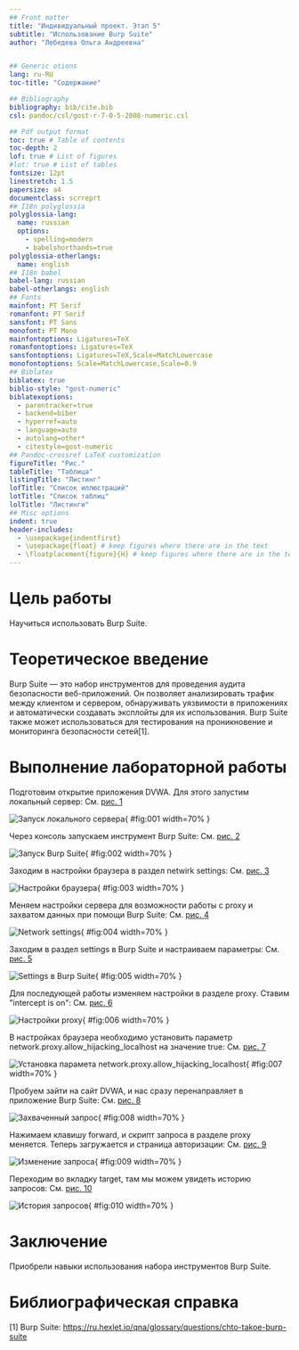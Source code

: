 ```yaml
---
## Front matter
title: "Индивидуальный проект. Этап 5"
subtitle: "Использование Burp Suite"
author: "Лебедева Ольга Андреевна"


## Generic otions
lang: ru-RU
toc-title: "Содержание"

## Bibliography
bibliography: bib/cite.bib
csl: pandoc/csl/gost-r-7-0-5-2008-numeric.csl

## Pdf output format
toc: true # Table of contents
toc-depth: 2
lof: true # List of figures
#lot: true # List of tables
fontsize: 12pt
linestretch: 1.5
papersize: a4
documentclass: scrreprt
## I18n polyglossia
polyglossia-lang:
  name: russian
  options:
    - spelling=modern
    - babelshorthands=true
polyglossia-otherlangs:
  name: english
## I18n babel
babel-lang: russian
babel-otherlangs: english
## Fonts
mainfont: PT Serif
romanfont: PT Serif
sansfont: PT Sans
monofont: PT Mono
mainfontoptions: Ligatures=TeX
romanfontoptions: Ligatures=TeX
sansfontoptions: Ligatures=TeX,Scale=MatchLowercase
monofontoptions: Scale=MatchLowercase,Scale=0.9
## Biblatex
biblatex: true
biblio-style: "gost-numeric"
biblatexoptions:
  - parentracker=true
  - backend=biber
  - hyperref=auto
  - language=auto
  - autolang=other*
  - citestyle=gost-numeric
## Pandoc-crossref LaTeX customization
figureTitle: "Рис."
tableTitle: "Таблица"
listingTitle: "Листинг"
lofTitle: "Список иллюстраций"
lotTitle: "Список таблиц"
lolTitle: "Листинги"
## Misc options
indent: true
header-includes:
  - \usepackage{indentfirst}
  - \usepackage{float} # keep figures where there are in the text
  - \floatplacement{figure}{H} # keep figures where there are in the text
---
```


# Цель работы

Научиться использовать Burp Suite.

# Теоретическое введение

Burp Suite — это набор инструментов для проведения аудита безопасности веб-приложений. Он позволяет анализировать трафик между клиентом и сервером, обнаруживать уязвимости в приложениях и автоматически создавать эксплойты для их использования. Burp Suite также может использоваться для тестирования на проникновение и мониторинга безопасности сетей[1].

# Выполнение лабораторной работы

Подготовим открытие приложения DVWA. Для этого запустим локальный сервер: Cм. [рис. 1](#fig:001)

![Запуск локального сервера](1.png){ #fig:001 width=70% }

Через консоль запускаем инструмент Burp Suite: Cм. [рис. 2](#fig:002)

![Запуск Burp Suite](2.png){ #fig:002 width=70% }

Заходим в настройки браузера в раздел netwirk settings: Cм. [рис. 3](#fig:003)

![Настройки браузера](3.png){ #fig:003 width=70% }

Меняем настройки сервера для возможности работы с proxy и захватом данных при помощи Burp Suite: Cм. [рис. 4](#fig:004)

![Network settings](4.png){ #fig:004 width=70% }

Заходим в раздел settings в Burp Suite и настраиваем параметры: Cм. [рис. 5](#fig:005)

![Settings в Burp Suite](5.png){ #fig:005 width=70% }

Для последующей работы изменяем настройки в разделе proxy. Ставим "intercept is on": Cм. [рис. 6](#fig:006)

![Настройки proxy](6.png){ #fig:006 width=70% }

В настройках браузера необходимо установить параметр network.proxy.allow_hijacking_localhost на значение true: Cм. [рис. 7](#fig:007) 

![Установка парамета network.proxy.allow_hijacking_localhost](7.png){ #fig:007 width=70% }

Пробуем зайти на сайт DVWA, и нас сразу перенаправляет в приложение Burp Suite: Cм. [рис. 8](#fig:008)

![Захваченный запрос](8.png){ #fig:008 width=70% }

Нажимаем клавишу forward, и скрипт запроса в разделе proxy меняется. Теперь загружается и страница авторизации: Cм. [рис. 9](#fig:009)

![Изменение запроса](9.png){ #fig:009 width=70% }

Переходим во вкладку target, там мы можем увидеть историю запросов: Cм. [рис. 10](#fig:010)

![История запросов](10.png){ #fig:010 width=70% }

# Заключение

Приобрели навыки использования набора инструментов Burp Suite.

# Библиографическая справка 

[1] Burp Suite: https://ru.hexlet.io/qna/glossary/questions/chto-takoe-burp-suite

